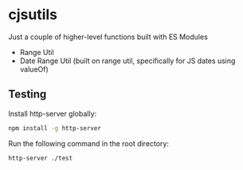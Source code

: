 # cjsutils

Just a couple of higher-level functions built with ES Modules

- Range Util
- Date Range Util (built on range util, specifically for JS dates using valueOf)

## Testing

Install http-server globally:

```bash
npm install -g http-server
```

Run the following command in the root directory:

```bash
http-server ./test
```
